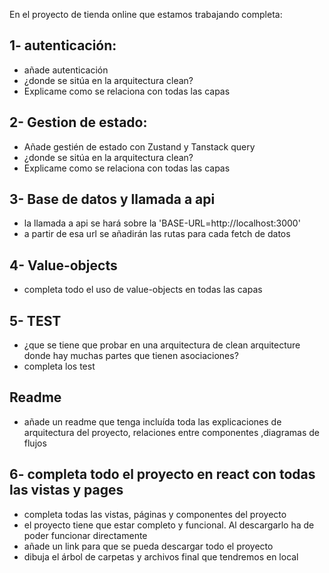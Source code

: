 En el proyecto de tienda online que estamos trabajando completa:

## 1- autenticación:

- añade autenticación
- ¿donde se sitúa en la arquitectura clean?
- Explicame como se relaciona con todas las capas

## 2- Gestion de estado:

- Añade gestién de estado con Zustand y Tanstack query
- ¿donde se sitúa en la arquitectura clean?
- Explicame como se relaciona con todas las capas

## 3- Base de datos y llamada a api

- la llamada a api se hará sobre la 'BASE-URL=http://localhost:3000'
- a partir de esa url se añadirán las rutas para cada fetch de datos

## 4- Value-objects

- completa todo el uso de value-objects en todas las capas

## 5- TEST

- ¿que se tiene que probar en una arquitectura de clean arquitecture donde hay muchas partes que tienen asociaciones?
- completa los test

## Readme

- añade un readme que tenga incluída toda las explicaciones de arquitectura del proyecto, relaciones entre componentes ,diagramas de flujos

## 6- completa todo el proyecto en react con todas las vistas y pages

- completa todas las vistas, páginas y componentes del proyecto
- el proyecto tiene que estar completo y funcional. Al descargarlo ha de poder funcionar directamente
- añade un link para que se pueda descargar todo el proyecto
- dibuja el árbol de carpetas y archivos final que tendremos en local
